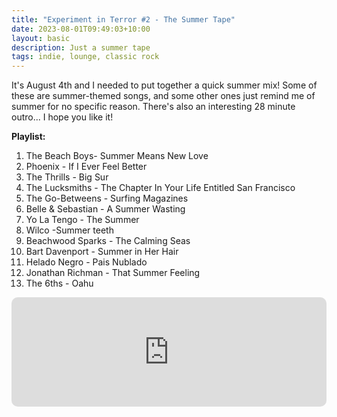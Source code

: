 ```yaml
---
title: "Experiment in Terror #2 - The Summer Tape"
date: 2023-08-01T09:49:03+10:00
layout: basic
description: Just a summer tape
tags: indie, lounge, classic rock
---
```


It's August 4th and I needed to put together a quick summer mix! Some of these are summer-themed songs, and some other ones just remind me of summer for no specific reason. There's also an interesting 28 minute outro... I hope you like it!
<!--more-->

**Playlist:**

1.	The Beach Boys- Summer Means New Love
2.	Phoenix - If I Ever Feel Better
3.	The Thrills - Big Sur
4.	The Lucksmiths - The Chapter In Your Life Entitled San Francisco
5.	The Go-Betweens - Surfing Magazines
6.	Belle & Sebastian - A Summer Wasting
7.	Yo La Tengo	- The Summer
8.	Wilco -Summer teeth
9.	Beachwood Sparks - The Calming Seas
10.	Bart Davenport - Summer in Her Hair
11.	Helado Negro - Pais Nublado
12.	Jonathan Richman - That Summer Feeling
13.	The 6ths - Oahu

<iframe allow="autoplay *; encrypted-media *; fullscreen *; clipboard-write" frameborder="0" height="175" style="width:100%;max-width:660px;overflow:hidden;border-radius:10px;" sandbox="allow-forms allow-popups allow-same-origin allow-scripts allow-storage-access-by-user-activation allow-top-navigation-by-user-activation" src="https://embed.podcasts.apple.com/us/podcast/experiment-2-the-summer-tape/id1705297692?i=1000626479844"></iframe>